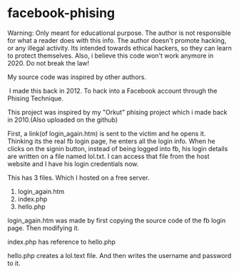 # facebook-phising
Warning: Only meant for educational purpose. The author is not responsible for what a reader does with this info.
The author doesn't promote hacking, or any illegal activity.
Its intended towards ethical hackers, so they can learn to protect themselves.
Also, i believe this code won't work anymore in 2020.
Do not break the law!

My source code was inspired by other authors.

 I made this back in 2012. To hack into a Facebook account through the Phising Technique.    

This project was inspired by my "Orkut" phising project which i made back in 2010.(Also uploaded on the github)

First, a link(of login_again.htm) is sent to the victim and he opens it. Thinking its the real fb login page, he enters all the login info. When he clicks on the signin button, instead of being logged into fb, his login details are written on a file named lol.txt. I can access that file from the host website and I have his login credentials now.  

This has 3 files. Which I hosted on a free server.

1. login_again.htm
2. index.php
3. hello.php


login_again.htm was made by first copying the source code of the fb login page. Then modifying it.

index.php has reference to hello.php

hello.php creates a lol.text file. And then writes the username and password to it.

